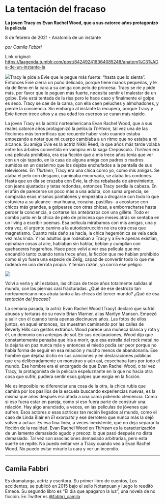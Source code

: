 # La tentación del fracaso

**La joven Tracy es Evan Rachel Wood, que a sus catorce años protagonizó la película**

8 de febrero de 2021 - Anatomía de un instante

_por Camila Fabbri_

Link original: https://laagenda.tumblr.com/post/642492416364085248/anatom%C3%ADa-de-un-instante-la

![](https://64.media.tumblr.com/49594bfb42a189915d1bf0dd146e67bd/cc2d92fb564697fb-a3/s500x750/b9e1a93e8050317d7ddb473dc29af8df28bf5f27.jpg)Tracy le pide a Evie
que le pegue más fuerte: “hasta que lo sienta”. Entonces Evie cierra un puño
delicado, porque tiene manos pequeñas, y le da de lleno en la cara a su amiga
con pelo de princesa. Tracy se ríe y pide más, por favor que le peguen más fuerte,
necesita sentir el malestar de un golpe. Evie está tentada de la risa pero le
hace caso y finalmente el golpe es seco. Tracy se cae de la cama, con ella caen
peluches y almohadones, y pierde la
conciencia. Sin embargo al instante la recupera, porque Tracy y Evie tienen
trece años y a esa edad los cuerpos se curan más rápido. 

La joven Tracy
es la actriz norteamericana Evan Rachel
Wood, que a sus reales catorce años protagonizó la película *Thirteen*, tal vez una de las ficciones
más terroríficas que recuerde haber visto cuando estaba empezando a notar que
mi cuerpo cambiaba a un ritmo que no estaba a mi alcance. Su amiga Evie es la
actriz Nikki Reed, la que años más tarde volaba entre los árboles convertida en
vampira en la saga Crepúsculo. *Thirteen*
era una película prohibida, era esa ficción que a mis trece años tenía que ver
con un ojo tapado, en la casa de alguna amiga con padres o madres sumidos en un
desánimo que los dejaba enchufados a la pantalla de sus televisores. En *Thirteen*, Tracy era una chica como
yo, como mis amigas. Se ataba el pelo
con desgano, caminaba encorvada, se ataba los cordones. Hasta que un día se
cruzaba con Evie, la chica rebalsada de atrevimiento, con jeans ajustados y
tetas redondas, entonces Tracy perdía la cabeza. En el afán de parecerse un
poco más a una adulta, con suma urgencia, se compraba esos mismos pantalones y
empezaba a drogarse con todo lo que estuviera a su alcance -marihuana,
cocaína, pastillas-  a acostarse con
chicos más grandes, a golpearse con
otras chicas, a emborracharse hasta perder la conciencia, a cortarse los
antebrazos con una gillete. Todo el combo junto en la chica de pelo de princesa
que meses atrás se sentaba en un living a escribir poemas. Esa película
mirábamos con mis amigas, una y otra vez, el urgente camino a la
autodestrucción no era otra cosa que magnetismo. Cuanto más daño se hacía, la
chica hegemónica se veía cada vez más linda. Y los adultos que rodeaban a Tracy
y a Evie apenas existían, opinaban cosas al aire, hablaban sin hablar, bebían y cumplían con quehaceres hogareños. Hace
poco volví a ver esa película que me encandiló tanto cuando tenía trece años,
la ficción que me habían prohibido como si yo fuera una especie de Zelig, capaz
de convertir todo lo que me rodeara en una derrota propia. Y tenían razón, yo
corría ese peligro. 

![](https://64.media.tumblr.com/49594bfb42a189915d1bf0dd146e67bd/cc2d92fb564697fb-a3/s500x750/b9e1a93e8050317d7ddb473dc29af8df28bf5f27.jpg)


Volví a verla y ahí
estaban, las chicas de trece años totalmente salidas al mundo, con las piernas
casi fracturadas. ¿Qué de ese destrozo tan norteamericano nos atraía tanto a
las chicas del tercer mundo? ¿Qué de esa *tentación
del fracaso*? 

La semana pasada, la
actriz Evan Rachel Wood (Tracy) declaró
que sufrió abusos y torturas de su novio Brian Warner, alias Marilyn Manson.
Empezó a salir con él cuando tenía apenas diecinueve años. Las fotos de ellos
juntos, en aquel entonces, los muestran caminando por las calles  de Beverly Hills con gestos extraños. Wood
parece una muñeca blanca y rota y él, un demonio con anteojos de sol. En sus
declaraciones, Wood dijo que constantemente pensaba que iría a morir, que esa
estrella del rock metal no la dejaría en paz nunca más y entonces el miedo
podía ser peor porque no había forma de seguir en esa relación y mucho menos de
abandonarla. Ese hombre que dejaba dicho en sus canciones y en declaraciones
públicas que era deliberadamente un monstruo y aún así, cosechaba fans por todo
el mundo. Ese hombre era el encargado de que Evan Rachel Wood, o tal vez Tracy,
la protagonista de la película espeluznante en la que no hacía otra cosa que
sufrir, pudiera sentir esos golpes que exigía en la ficción. 

Me es imposible no
diferenciar una cosa de la otra, la chica rubia que camina por los pasillos de
la escuela buscando experiencias nuevas, es la misma que años después era atada
a una cama pidiendo clemencia. Como si eso fuera estar en pareja, como si eso
fuera parte de construir una relación. Hay algo anunciado, a veces, en las
películas de jóvenes que sufren. Esos actores o esas actrices tan recién
llegados al mundo, como el caso de Linda
Blair en *El exorcista* y ese derrotero que nunca más la dejó volver a actuar. Es
esa fina línea, a veces inexistente, que no deja separar la ficción de la
realidad. Evan Rachel Wood en *Thirteen* es
la caracterización de un lamento demasiado agudo y precoz: lo que pasó después
no dista demasiado. Tal vez son asociaciones demasiado arbitrarias, pero esta
suerte se repite. No puedo evitar ver a Tracy cuando veo a Evan Rachel Wood. No
puedo evitar mirarle la cara y ver un incendio. 



---

Camila Fabbri
-------------

 Es dramaturga, actriz y escritora. Su primer libro de cuentos, Los accidentes, se publicó en 2015 bajo el sello Notanpuan y luego lo reeditó Emecé. Su segundo libro es “El día que apagaron la luz”, una novela de no ficción. En Twitter es [@fabbri\_camila](https://twitter.com/fabbri_camila) 


